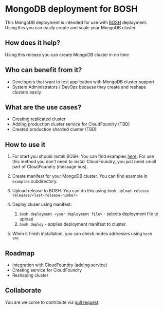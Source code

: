 # MongoDB deployment for BOSH

This MongoDB deployment is intended for use with
[BOSH](https://github.com/cloudfoundry/bosh) deployment. Using this
you can easily create and scale your MongoDB cluster

## How does it help?

Using this release you can create MongoDB cluster in no time

## Who can benefit from it?

- Developers that want to test application with MongoDB cluster
  support
- System Administrators / DevOps because they create and reshape
  clusters easily

## What are the use cases?

- Creating replicated cluster
- Adding production cluster service for CloudFoundry (TBD)
- Created production sharded cluster (TBD)

## How to use it

1. For start you should install BOSH. You can find examples
[here](http://docs.cloudfoundry.com/docs/running/deploying-cf/). For
use this method you don't need to install CloudFoundry, you just need
small part of CloudFoundry (message bus).

2. Create manifest for your MongoDB cluster. You can find example in
   `examples` subdirectory.

3. Upload release to BOSH. You can do this using `bosh upload release releases/<last-release-number>`

4. Deploy cluser using manifest:
    1. `bosh deployment <your deployment file>` - selects deployment file to upload
    2. `bosh deploy` - applies deployment manifest to cluster.

5. When it finish installation, you can check nodes addresses using
`bosh vms`

## Roadmap

- Integration with CloudFoundry (adding service)
- Creating service for CloudFoundry
- Reshaping cluster

## Collaborate

You are welcome to contribute via
[pull request](https://help.github.com/articles/using-pull-requests).

